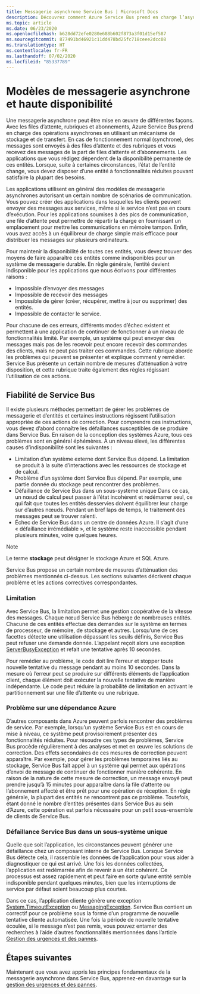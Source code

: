 ```yaml
---
title: Messagerie asynchrone Service Bus | Microsoft Docs
description: Découvrez comment Azure Service Bus prend en charge l’asynchronisme en utilisant un mécanisme d’envoi en différé avec des files d’attente, des rubriques et des abonnements.
ms.topic: article
ms.date: 06/23/2020
ms.openlocfilehash: b628dd72efe0280e688b602f873a3f01d15ef587
ms.sourcegitcommit: 877491bd46921c11dd478bd25fc718ceee2dcc08
ms.translationtype: HT
ms.contentlocale: fr-FR
ms.lasthandoff: 07/02/2020
ms.locfileid: "85337789"
---
```

# <a name="asynchronous-messaging-patterns-and-high-availability"></a>Modèles de messagerie asynchrone et haute disponibilité

Une messagerie asynchrone peut être mise en œuvre de différentes façons. Avec les files d’attente, rubriques et abonnements, Azure Service Bus prend en charge des opérations asynchrones en utilisant un mécanisme de stockage et de transfert. En cas de fonctionnement normal (synchrone), des messages sont envoyés à des files d’attente et des rubriques et vous recevez des messages de la part de files d’attente et d’abonnements. Les applications que vous rédigez dépendent de la disponibilité permanente de ces entités. Lorsque, suite à certaines circonstances, l’état de l’entité change, vous devez disposer d’une entité à fonctionnalités réduites pouvant satisfaire la plupart des besoins.

Les applications utilisent en général des modèles de messagerie asynchrones autorisant un certain nombre de scénarios de communication. Vous pouvez créer des applications dans lesquelles les clients peuvent envoyer des messages aux services, même si le service n’est pas en cours d’exécution. Pour les applications soumises à des pics de communication, une file d’attente peut permettre de répartir la charge en fournissant un emplacement pour mettre les communications en mémoire tampon. Enfin, vous avez accès à un équilibreur de charge simple mais efficace pour distribuer les messages sur plusieurs ordinateurs.

Pour maintenir la disponibilité de toutes ces entités, vous devez trouver des moyens de faire apparaître ces entités comme indisponibles pour un système de messagerie durable. En règle générale, l’entité devient indisponible pour les applications que nous écrivons pour différentes raisons :

* Impossible d’envoyer des messages
* Impossible de recevoir des messages
* Impossible de gérer (créer, récupérer, mettre à jour ou supprimer) des entités.
* Impossible de contacter le service.

Pour chacune de ces erreurs, différents modes d’échec existent et permettent à une application de continuer de fonctionner à un niveau de fonctionnalités limité. Par exemple, un système qui peut envoyer des messages mais pas de les recevoir peut encore recevoir des commandes des clients, mais ne peut pas traiter ces commandes. Cette rubrique aborde les problèmes qui peuvent se présenter et explique comment y remédier. Service Bus présente un certain nombre de mesures d’atténuation à votre disposition, et cette rubrique traite également des règles régissant l’utilisation de ces actions.

## <a name="reliability-in-service-bus"></a>Fiabilité de Service Bus
Il existe plusieurs méthodes permettant de gérer les problèmes de messagerie et d’entités et certaines instructions régissent l’utilisation appropriée de ces actions de correction. Pour comprendre ces instructions, vous devez d’abord connaître les défaillances susceptibles de se produire dans Service Bus. En raison de la conception des systèmes Azure, tous ces problèmes sont en général éphémères. À un niveau élevé, les différentes causes d’indisponibilité sont les suivantes :

* Limitation d’un système externe dont Service Bus dépend. La limitation se produit à la suite d’interactions avec les ressources de stockage et de calcul.
* Problème d’un système dont Service Bus dépend. Par exemple, une partie donnée du stockage peut rencontrer des problèmes.
* Défaillance de Service Bus dans un sous-système unique Dans ce cas, un nœud de calcul peut passer à l’état incohérent et redémarrer seul, ce qui fait que toutes les entités desservies doivent équilibrer leur charge sur d’autres nœuds. Pendant un bref laps de temps, le traitement des messages peut se trouver ralenti.
* Échec de Service Bus dans un centre de données Azure. Il s’agit d’une « défaillance irrémédiable », et le système reste inaccessible pendant plusieurs minutes, voire quelques heures.

> [!NOTE]
> Le terme **stockage** peut désigner le stockage Azure et SQL Azure.
> 
> 

Service Bus propose un certain nombre de mesures d’atténuation des problèmes mentionnés ci-dessus. Les sections suivantes décrivent chaque problème et les actions correctives correspondantes.

### <a name="throttling"></a>Limitation
Avec Service Bus, la limitation permet une gestion coopérative de la vitesse des messages. Chaque nœud Service Bus héberge de nombreuses entités. Chacune de ces entités effectue des demandes sur le système en termes de processeur, de mémoire, de stockage et autres. Lorsqu’une de ces facettes détecte une utilisation dépassant les seuils définis, Service Bus peut refuser une demande donnée. L’appelant reçoit alors une exception [ServerBusyException][ServerBusyException] et refait une tentative après 10 secondes.

Pour remédier au problème, le code doit lire l’erreur et stopper toute nouvelle tentative du message pendant au moins 10 secondes. Dans la mesure où l’erreur peut se produire sur différents éléments de l’application client, chaque élément doit exécuter la nouvelle tentative de manière indépendante. Le code peut réduire la probabilité de limitation en activant le partitionnement sur une file d’attente ou une rubrique.

### <a name="issue-for-an-azure-dependency"></a>Problème sur une dépendance Azure
D’autres composants dans Azure peuvent parfois rencontrer des problèmes de service. Par exemple, lorsqu’un système Service Bus est en cours de mise à niveau, ce système peut provisoirement présenter des fonctionnalités réduites. Pour résoudre ces types de problèmes, Service Bus procède régulièrement à des analyses et met en œuvre les solutions de correction. Des effets secondaires de ces mesures de correction peuvent apparaître. Par exemple, pour gérer les problèmes temporaires liés au stockage, Service Bus fait appel à un système qui permet aux opérations d’envoi de message de continuer de fonctionner manière cohérente. En raison de la nature de cette mesure de correction, un message envoyé peut prendre jusqu’à 15 minutes pour apparaître dans la file d’attente ou l’abonnement affecté et être prêt pour une opération de réception. En règle générale, la plupart des entités ne rencontrent pas ce problème. Toutefois, étant donné le nombre d’entités présentes dans Service Bus au sein d’Azure, cette opération est parfois nécessaire pour un petit sous-ensemble de clients de Service Bus.

### <a name="service-bus-failure-on-a-single-subsystem"></a>Défaillance Service Bus dans un sous-système unique
Quelle que soit l’application, les circonstances peuvent générer une défaillance chez un composant interne de Service Bus. Lorsque Service Bus détecte cela, il rassemble les données de l’application pour vous aider à diagnostiquer ce qui est arrivé. Une fois les données collectées, l’application est redémarrée afin de revenir à un état cohérent. Ce processus est assez rapidement et peut faire en sorte qu’une entité semble indisponible pendant quelques minutes, bien que les interruptions de service par défaut soient beaucoup plus courtes.

Dans ce cas, l’application cliente génère une exception [System.TimeoutException][System.TimeoutException] ou [MessagingException][MessagingException]. Service Bus contient un correctif pour ce problème sous la forme d’un programme de nouvelle tentative cliente automatisée. Une fois la période de nouvelle tentative écoulée, si le message n’est pas remis, vous pouvez entamer des recherches à l’aide d’autres fonctionnalités mentionnées dans l’article [Gestion des urgences et des pannes][handling outages and disasters].

## <a name="next-steps"></a>Étapes suivantes
Maintenant que vous avez appris les principes fondamentaux de la messagerie asynchrone dans Service Bus, apprenez-en davantage sur la [gestion des urgences et des pannes][handling outages and disasters].

[ServerBusyException]: /dotnet/api/microsoft.servicebus.messaging.serverbusyexception
[System.TimeoutException]: https://msdn.microsoft.com/library/system.timeoutexception.aspx
[MessagingException]: /dotnet/api/microsoft.servicebus.messaging.messagingexception
[Best practices for insulating applications against Service Bus outages and disasters]: service-bus-outages-disasters.md
[Microsoft.ServiceBus.Messaging.MessagingFactory]: /dotnet/api/microsoft.servicebus.messaging.messagingfactory
[MessageReceiver]: /dotnet/api/microsoft.servicebus.messaging.messagereceiver
[QueueClient]: /dotnet/api/microsoft.servicebus.messaging.queueclient
[TopicClient]: /dotnet/api/microsoft.servicebus.messaging.topicclient
[Microsoft.ServiceBus.Messaging.PairedNamespaceOptions]: /dotnet/api/microsoft.servicebus.messaging.pairednamespaceoptions
[MessagingFactory]: /dotnet/api/microsoft.servicebus.messaging.messagingfactory
[SendAvailabilityPairedNamespaceOptions]: /dotnet/api/microsoft.servicebus.messaging.sendavailabilitypairednamespaceoptions
[NamespaceManager]: /dotnet/api/microsoft.servicebus.namespacemanager
[PairNamespaceAsync]: /dotnet/api/microsoft.servicebus.messaging.messagingfactory
[EnableSyphon]: /dotnet/api/microsoft.servicebus.messaging.sendavailabilitypairednamespaceoptions
[System.TimeSpan.Zero]: https://msdn.microsoft.com/library/system.timespan.zero.aspx
[IsTransient]: /dotnet/api/microsoft.servicebus.messaging.messagingexception
[UnauthorizedAccessException]: https://msdn.microsoft.com/library/system.unauthorizedaccessexception.aspx
[BacklogQueueCount]: /dotnet/api/microsoft.servicebus.messaging.sendavailabilitypairednamespaceoptions?redirectedfrom=MSDN
[handling outages and disasters]: service-bus-outages-disasters.md
